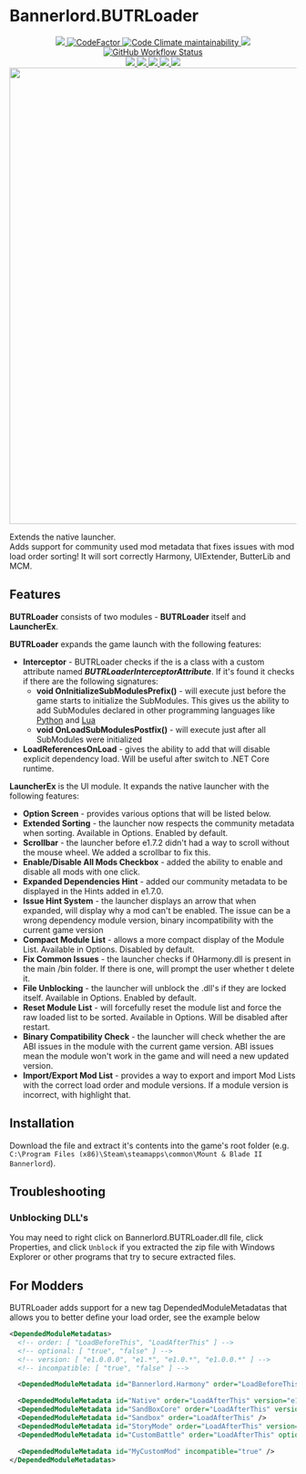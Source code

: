 # Bannerlord.BUTRLoader
<p align="center">
  <a href="https://github.com/BUTR/Bannerlord.BUTRLoader" alt="Lines Of Code">
    <img src="https://aschey.tech/tokei/github/BUTR/Bannerlord.BUTRLoader?category=code" />
  </a>
  <a href="https://www.codefactor.io/repository/github/butr/bannerlord.butrloader">
    <img src="https://www.codefactor.io/repository/github/butr/bannerlord.butrloader/badge" alt="CodeFactor" />
  </a>
  <a href="https://codeclimate.com/github/BUTR/Bannerlord.BUTRLoader/maintainability">
    <img alt="Code Climate maintainability" src="https://img.shields.io/codeclimate/maintainability-percentage/BUTR/Bannerlord.BUTRLoader">
  </a>
  <a title="Crowdin" target="_blank" href="https://crowdin.com/project/butrloader">
    <img src="https://badges.crowdin.net/butrloader/localized.svg">
  </a>
  </br>
  <a href="https://github.com/BUTR/Bannerlord.BUTRLoader/actions/workflows/test.yml?query=branch%3Amaster">
    <img alt="GitHub Workflow Status" src="https://img.shields.io/github/actions/workflow/status/BUTR/Bannerlord.BUTRLoader/test.yml?branch=master&label=Game%20Stable%20and%20Beta">
  </a>
  </br>
  <a href="https://www.nexusmods.com/mountandblade2bannerlord/mods/2513" alt="NexusMods BUTRLoader">
    <img src="https://img.shields.io/badge/NexusMods-BUTRLoader-yellow.svg" />
  </a>
  <a href="https://www.nexusmods.com/mountandblade2bannerlord/mods/2513" alt="NexusMods BUTRLoader">
    <img src="https://img.shields.io/endpoint?url=https%3A%2F%2Fnexusmods-version-pzk4e0ejol6j.runkit.sh%3FgameId%3Dmountandblade2bannerlord%26modId%3D2513" />
  </a>
  <a href="https://www.nexusmods.com/mountandblade2bannerlord/mods/2513" alt="NexusMods BUTRLoader">
    <img src="https://img.shields.io/endpoint?url=https%3A%2F%2Fnexusmods-downloads-ayuqql60xfxb.runkit.sh%2F%3Ftype%3Dunique%26gameId%3D3174%26modId%3D2513" />
  </a>
  <a href="https://www.nexusmods.com/mountandblade2bannerlord/mods/2513" alt="NexusMods BUTRLoader">
    <img src="https://img.shields.io/endpoint?url=https%3A%2F%2Fnexusmods-downloads-ayuqql60xfxb.runkit.sh%2F%3Ftype%3Dtotal%26gameId%3D3174%26modId%3D2513" />
  </a>
  <a href="https://www.nexusmods.com/mountandblade2bannerlord/mods/2513" alt="NexusMods BUTRLoader">
    <img src="https://img.shields.io/endpoint?url=https%3A%2F%2Fnexusmods-downloads-ayuqql60xfxb.runkit.sh%2F%3Ftype%3Dviews%26gameId%3D3174%26modId%3D2513" />
  </a>
  </br>
  <img src="https://staticdelivery.nexusmods.com/mods/3174/images/2513/2513-1612129311-35018174.png" width="800">
</p>

Extends the native launcher.  
Adds support for community used mod metadata that fixes issues with mod load order sorting! It will sort correctly Harmony, UIExtender, ButterLib and MCM. 

## Features
**BUTRLoader** consists of two modules - **BUTRLoader** itself and **LauncherEx**.

**BUTRLoader** expands the game launch with the following features:

* **Interceptor** - BUTRLoader checks if the is a class with a custom attribute named ***BUTRLoaderInterceptorAttribute***. If it's found it checks if there are the following signatures:
  *  **void OnInitializeSubModulesPrefix()** - will execute just before the game starts to initialize the SubModules. This gives us the ability to add SubModules declared in other programming languages like [Python](https://github.com/BUTR/Bannerlord.Python)﻿ and [Lua](https://github.com/BUTR/Bannerlord.Lua)﻿
  * **void OnLoadSubModulesPostfix()** - will execute just after all SubModules were initialized
* **LoadReferencesOnLoad** - gives the ability to add <Tag key="LoadReferencesOnLoad" value="false" /> that will disable explicit dependency load. Will be useful after switch to .NET Core runtime.


**LauncherEx** is the UI module. It expands the native launcher with the following features:

* **Option Screen** - provides various options that will be listed below.
* **Extended Sorting** - the launcher now respects the community metadata when sorting. Available in Options. Enabled by default.
* **Scrollbar** - the launcher before e1.7.2 didn't had a way to scroll without the mouse wheel. We added a scrollbar to fix this.
* **Enable/Disable All Mods Checkbox** - added the ability to enable and disable all mods with one click.
* **Expanded Dependencies Hint** - added our community metadata to be displayed in the Hints added in e1.7.0.
* **Issue Hint System** - the launcher displays an arrow that when expanded, will display why a mod can't be enabled. The issue can be a wrong dependency module version, binary incompatibility with the current game version
* **Compact Module List** - allows a more compact display of the Module List. Available in Options. Disabled by default.
* **Fix Common Issues** - the launcher checks if 0Harmony.dll is present in the main /bin folder. If there is one, will prompt the user whether t delete it.
* **File Unblocking** - the launcher will unblock the .dll's if they are locked itself. Available in Options. Enabled by default.
* **Reset Module List** - will forcefully reset the module list and force the raw loaded list to be sorted. Available in Options. Will be disabled after restart.
* **Binary Compatibility Check** - the launcher will check whether the are ABI issues in the module with the current game version. ABI issues mean the module won't work in the game and will need a new updated version.
* **Import/Export Mod List** - provides a way to export and import Mod Lists with the correct load order and module versions. If a module version is incorrect, with highlight that.


## Installation
Download the file and extract it's contents into the game's root folder (e.g. `C:\Program Files (x86)\Steam\steamapps\common\Mount & Blade II Bannerlord`).

## Troubleshooting
### Unblocking DLL's
You may need to right click on Bannerlord.BUTRLoader.dll  file, click Properties, and click `Unblock` if you extracted the zip file with Windows Explorer or other programs that try to secure extracted files.

## For Modders
BUTRLoader adds support for a new tag DependedModuleMetadatas that allows you to better define your load order, see the example below
```xml
<DependedModuleMetadatas>
  <!-- order: [ "LoadBeforeThis", "LoadAfterThis" ] -->
  <!-- optional: [ "true", "false" ] -->
  <!-- version: [ "e1.0.0.0", "e1.*", "e1.0.*", "e1.0.0.*" ] -->
  <!-- incompatible: [ "true", "false" ] -->

  <DependedModuleMetadata id="Bannerlord.Harmony" order="LoadBeforeThis" />

  <DependedModuleMetadata id="Native" order="LoadAfterThis" version="e1.4.3.*" />
  <DependedModuleMetadata id="SandBoxCore" order="LoadAfterThis" version="e1.5.*" />
  <DependedModuleMetadata id="Sandbox" order="LoadAfterThis" />
  <DependedModuleMetadata id="StoryMode" order="LoadAfterThis" version="e1.*" optional="true" />
  <DependedModuleMetadata id="CustomBattle" order="LoadAfterThis" optional="true" />

  <DependedModuleMetadata id="MyCustomMod" incompatible="true" />
</DependedModuleMetadatas>
```
